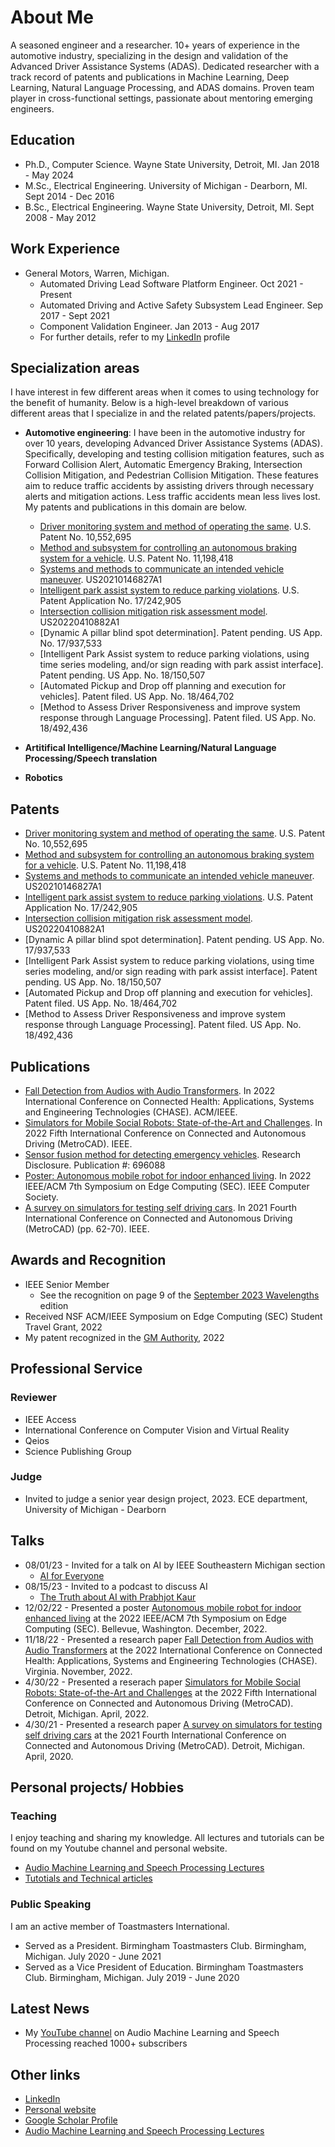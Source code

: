 # About Me
A seasoned engineer and a researcher. 10+ years of experience in the automotive industry, specializing in the design and validation of the Advanced Driver Assistance Systems (ADAS). Dedicated researcher with a track record of patents and publications in Machine Learning, Deep Learning, Natural Language Processing, and ADAS domains. 
Proven team player in cross-functional settings, passionate about mentoring emerging engineers. 

## Education
* Ph.D., Computer Science. Wayne State University, Detroit, MI. Jan 2018 - May 2024
* M.Sc., Electrical Engineering. University of Michigan - Dearborn, MI. Sept 2014 - Dec 2016
* B.Sc., Electrical Engineering. Wayne State University, Detroit, MI. Sept 2008 - May 2012

## Work Experience
* General Motors, Warren, Michigan. 
  * Automated Driving Lead Software Platform Engineer. Oct 2021 - Present
  * Automated Driving and Active Safety Subsystem Lead Engineer. Sep 2017 - Sept 2021
  * Component Validation Engineer. Jan 2013 - Aug 2017
  * For further details, refer to my [LinkedIn](https://www.linkedin.com/in/pkaur1/) profile
 
## Specialization areas
I have interest in few different areas when it comes to using technology for the benefit of humanity. Below is a high-level breakdown of various different areas that I specialize in and the related patents/papers/projects.
* **Automotive engineering**: I have been in the automotive industry for over 10 years, developing Advanced Driver Assistance Systems (ADAS). Specifically, developing and testing collision mitigation features, such as Forward Collision Alert, Automatic Emergency Braking, Intersection Collision Mitigation, and Pedestrian Collision Mitigation. These features aim to reduce traffic accidents by assisting drivers through necessary alerts and mitigation actions. Less traffic accidents mean less lives lost. My patents and publications in this domain are below.
  * [Driver monitoring system and method of operating the same](https://patents.google.com/patent/US10552695B1/en). U.S. Patent No. 10,552,695
  * [Method and subsystem for controlling an autonomous braking system for a vehicle](https://patents.google.com/patent/US11198418B2/en). U.S. Patent No. 11,198,418
  * [Systems and methods to communicate an intended vehicle maneuver](https://patents.google.com/patent/US20210146827A1/en). US20210146827A1
  * [Intelligent park assist system to reduce parking violations](https://patents.google.com/patent/US20220351622A1/en). U.S. Patent Application No. 17/242,905
  * [Intersection collision mitigation risk assessment model](https://patents.google.com/patent/US20220410882A1/en). US20220410882A1
  * [Dynamic A pillar blind spot determination]. Patent pending. US App. No. 17/937,533
  * [Intelligent Park Assist system to reduce parking violations, using time series modeling, and/or sign reading with park assist interface]. Patent pending. US App. No.	18/150,507
  * [Automated Pickup and Drop off planning and execution for vehicles]. Patent filed. US App. No. 18/464,702
  * [Method to Assess Driver Responsiveness and improve system response through Language Processing]. Patent filed. US App. No. 18/492,436
* **Artitifical Intelligence/Machine Learning/Natural Language Processing/Speech translation**

* **Robotics**

## Patents
* [Driver monitoring system and method of operating the same](https://patents.google.com/patent/US10552695B1/en). U.S. Patent No. 10,552,695
* [Method and subsystem for controlling an autonomous braking system for a vehicle](https://patents.google.com/patent/US11198418B2/en). U.S. Patent No. 11,198,418
* [Systems and methods to communicate an intended vehicle maneuver](https://patents.google.com/patent/US20210146827A1/en). US20210146827A1
* [Intelligent park assist system to reduce parking violations](https://patents.google.com/patent/US20220351622A1/en). U.S. Patent Application No. 17/242,905
* [Intersection collision mitigation risk assessment model](https://patents.google.com/patent/US20220410882A1/en). US20220410882A1
* [Dynamic A pillar blind spot determination]. Patent pending. US App. No. 17/937,533
* [Intelligent Park Assist system to reduce parking violations, using time series modeling, and/or sign reading with park assist interface]. Patent pending. US App. No.	18/150,507
* [Automated Pickup and Drop off planning and execution for vehicles]. Patent filed. US App. No. 18/464,702
* [Method to Assess Driver Responsiveness and improve system response through Language Processing]. Patent filed. US App. No. 18/492,436

## Publications
* [Fall Detection from Audios with Audio Transformers](https://www.sciencedirect.com/science/article/abs/pii/S2352648322000745). In 
2022 International Conference on Connected Health: Applications, Systems and Engineering 
Technologies (CHASE). ACM/IEEE.
* [Simulators for Mobile Social Robots: State-of-the-Art and Challenges](https://ieeexplore.ieee.org/abstract/document/9844905). In 2022 Fifth International Conference on Connected and Autonomous Driving 
(MetroCAD). IEEE.
* [Sensor fusion method for detecting emergency vehicles](https://www.researchdisclosure.com/database/RD696088). Research Disclosure. Publication #: 696088
* [Poster: Autonomous mobile robot for indoor enhanced living](https://ieeexplore.ieee.org/abstract/document/9996796). In 
2022 IEEE/ACM 7th Symposium on Edge Computing (SEC). IEEE Computer Society.
* [A survey on simulators for testing self driving cars](https://ieeexplore.ieee.org/abstract/document/9499331). In 2021 Fourth International Conference on Connected and Autonomous Driving (MetroCAD) (pp. 
62-70). IEEE.  

## Awards and Recognition
* IEEE Senior Member
  * See the recognition on page 9 of the [September 2023 Wavelengths](https://r4.ieee.org/sem/wp-content/uploads/sites/6/2023/09/2023_09_WL.pdf) edition
* Received NSF ACM/IEEE Symposium on Edge Computing (SEC) Student Travel Grant, 2022
* My patent recognized in the [GM Authority](https://gmauthority.com/blog/2022/11/gm-files-patent-for-intelligent-park-assist-system-to-reduce-parking-violations/#:~:text=GM%20has%20filed%20a%20patent,published%20November%203rd%2C%202022.), 2022

## Professional Service
### Reviewer
* IEEE Access
* International Conference on Computer Vision and Virtual Reality
* Qeios
* Science Publishing Group

### Judge
* Invited to judge a senior year design project, 2023. ECE department, University of Michigan - Dearborn

## Talks
* 08/01/23 - Invited for a talk on AI by IEEE Southeastern Michigan section
  * [AI for Everyone](https://www.youtube.com/watch?v=7fwSLF2Q58w)
* 08/15/23 - Invited to a podcast to discuss AI 
  * [The Truth about AI with Prabhjot Kaur](https://www.youtube.com/watch?v=hLM2Wx8Df28)
* 12/02/22 - Presented a poster [Autonomous mobile robot for indoor enhanced living](https://ieeexplore.ieee.org/abstract/document/9996796) at the 2022 IEEE/ACM 7th Symposium on Edge Computing (SEC). Bellevue, Washington. December, 2022.
* 11/18/22 - Presented a research paper [Fall Detection from Audios with Audio Transformers](https://www.sciencedirect.com/science/article/abs/pii/S2352648322000745) at the 2022 International Conference on Connected Health: Applications, Systems and Engineering 
Technologies (CHASE). Virginia. November, 2022.
* 4/30/22 - Presented a reserach paper [Simulators for Mobile Social Robots: State-of-the-Art and Challenges](https://ieeexplore.ieee.org/abstract/document/9844905) at the 2022 Fifth International Conference on Connected and Autonomous Driving 
(MetroCAD). Detroit, Michigan. April, 2022.
* 4/30/21 - Presented a research paper [A survey on simulators for testing self driving cars](https://ieeexplore.ieee.org/abstract/document/9499331) at the 2021 Fourth International Conference on Connected and Autonomous Driving (MetroCAD). Detroit, Michigan. April, 2020.
    

## Personal projects/ Hobbies
### Teaching
I enjoy teaching and sharing my knowledge. All lectures and tutorials can be found on my Youtube channel and personal website.
* [Audio Machine Learning and Speech Processing Lectures](https://www.youtube.com/@prabhjotgosal2489)
* [Tutotials and Technical articles](https://prabhjotkaurgosal.com/)
### Public Speaking
I am an active member of Toastmasters International.
* Served as a President. Birmingham Toastmasters Club. Birmingham, Michigan. July 2020 - June 2021
* Served as a Vice President of Education. Birmingham Toastmasters Club. Birmingham, Michigan. July 2019 - June 2020

## Latest News
* My [YouTube channel](https://www.youtube.com/@prabhjotgosal2489) on Audio Machine Learning and Speech Processing reached 1000+ subscribers

## Other links
* [LinkedIn](https://www.linkedin.com/in/pkaur1/)
* [Personal website](https://prabhjotkaurgosal.com/)
* [Google Scholar Profile](https://scholar.google.com/citations?hl=en&user=vh9GkwUAAAAJ)
* [Audio Machine Learning and Speech Processing Lectures](https://www.youtube.com/@prabhjotgosal2489)







